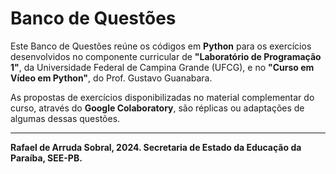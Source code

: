 # Banco de Questões

Este Banco de Questões reúne os códigos em **Python** para os exercícios desenvolvidos no componente curricular de **"Laboratório de Programação 1"**, da Universidade Federal de Campina Grande (UFCG), e no **"Curso em Vídeo em Python"**, do Prof. Gustavo Guanabara.

As propostas de exercícios disponibilizadas no material complementar do curso, através do **Google Colaboratory**, são réplicas ou adaptações de algumas dessas questões.

***
**Rafael de Arruda Sobral, 2024. Secretaria de Estado da Educação da Paraíba, SEE-PB.**
